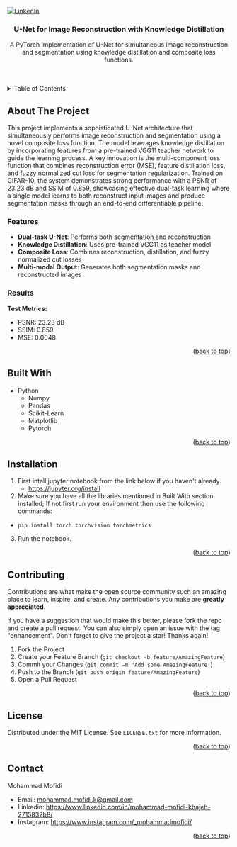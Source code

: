<a id="readme-top"></a>


[![LinkedIn][linkedin-shield]][linkedin-url]

<h3 align="center">U-Net for Image Reconstruction with Knowledge Distillation</h3>

  <p align="center">
    A PyTorch implementation of U-Net for simultaneous image reconstruction and segmentation using knowledge distillation and composite loss functions.
    <br />
    <br />
    <br />
  </p>
</div>

<!-- TABLE OF CONTENTS -->
<details>
  <summary>Table of Contents</summary>
  <ol>
    <li>
      <a href="#about-the-project">About The Project</a>
      <ul>
        <li><a href="#built-with">Built With</a></li>
        <li><a href="#skills-required">Skills Required</a><li>
      </ul>
    <li><a href="#installation">Installation</a></li>
    <li><a href="#possible-usage">Possible Usage</a></li>
    <li><a href="#contributing">Contributing</a></li>
    <li><a href="#license">License</a></li>
    <li><a href="#contact">Contact</a></li>
  </ol>
</details>

## About The Project
This project implements a sophisticated U-Net architecture that simultaneously performs image reconstruction and segmentation using a novel composite loss function. The model leverages knowledge distillation by incorporating features from a pre-trained VGG11 teacher network to guide the learning process. A key innovation is the multi-component loss function that combines reconstruction error (MSE), feature distillation loss, and fuzzy normalized cut loss for segmentation regularization. Trained on CIFAR-10, the system demonstrates strong performance with a PSNR of 23.23 dB and SSIM of 0.859, showcasing effective dual-task learning where a single model learns to both reconstruct input images and produce segmentation masks through an end-to-end differentiable pipeline.


### Features

- **Dual-task U-Net**: Performs both segmentation and reconstruction
- **Knowledge Distillation**: Uses pre-trained VGG11 as teacher model
- **Composite Loss**: Combines reconstruction, distillation, and fuzzy normalized cut losses
- **Multi-modal Output**: Generates both segmentation masks and reconstructed images

### Results

**Test Metrics:**
- PSNR: 23.23 dB
- SSIM: 0.859
- MSE: 0.0048

<p align="right">(<a href="#readme-top">back to top</a>)</p>


## Built With
* Python
   + Numpy
   + Pandas
   + Scikit-Learn
   + Matplotlib
   + Pytorch

<p align="right">(<a href="#readme-top">back to top</a>)</p>



## Installation
1. First intall jupyter notebook from the link below if you haven't already.
   + https://jupyter.org/install
2. Make sure you have all the libraries mentioned in Built With section installed; If not first run your environment then use the following commands:
+ ```console
  pip install torch torchvision torchmetrics
  ```

3. Run the notebook.
<p align="right">(<a href="#readme-top">back to top</a>)</p>



<!-- CONTRIBUTING -->
## Contributing

Contributions are what make the open source community such an amazing place to learn, inspire, and create. Any contributions you make are **greatly appreciated**.

If you have a suggestion that would make this better, please fork the repo and create a pull request. You can also simply open an issue with the tag "enhancement".
Don't forget to give the project a star! Thanks again!

1. Fork the Project
2. Create your Feature Branch (`git checkout -b feature/AmazingFeature`)
3. Commit your Changes (`git commit -m 'Add some AmazingFeature'`)
4. Push to the Branch (`git push origin feature/AmazingFeature`)
5. Open a Pull Request

<p align="right">(<a href="#readme-top">back to top</a>)</p>


<!-- LICENSE -->
## License

Distributed under the MIT License. See `LICENSE.txt` for more information.

<p align="right">(<a href="#readme-top">back to top</a>)</p>



<!-- CONTACT -->
## Contact
Mohammad Mofidi
* Email: mohammad.mofidi.k@gmail.com
* Linkedin: https://www.linkedin.com/in/mohammad-mofidi-khajeh-2715832b8/
* Instagram: https://www.instagram.com/_mohammadmofidi/


<p align="right">(<a href="#readme-top">back to top</a>)</p>



<!-- MARKDOWN LINKS & IMAGES -->
<!-- https://www.markdownguide.org/basic-syntax/#reference-style-links -->

[linkedin-shield]: https://img.shields.io/badge/-LinkedIn-black.svg?style=for-the-badge&logo=linkedin&colorB=555
[linkedin-url]: https://www.linkedin.com/in/mohammad-mofidi-khajeh-2715832b8/












  
